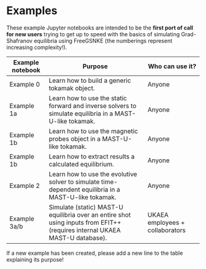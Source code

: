 # Examples

These example Jupyter notebooks are intended to be the **first port of call for new users** trying to get up to speed with the basics of simulating Grad-Shafranov equilibria using FreeGSNKE (the numberings represent increasing complexity!). 

| Example notebook | Purpose | Who can use it? |
| ------ | ------ | ------ | 
| Example 0 | Learn how to build a generic tokamak object. | Anyone |
| Example 1a | Learn how to use the static forward and inverse solvers to simulate equilibria in a MAST-U-like tokamak. | Anyone |
| Example 1b | Learn how to use the magnetic probes object in a MAST-U-like tokamak. | Anyone |
| Example 1b | Learn how to extract results a calculated equilibrium. | Anyone |
| Example 2 | Learn how to use the evolutive solver to simulate time-dependent equilibria in a MAST-U-like tokamak. | Anyone |
| Example 3a/b | Simulate (static) MAST-U equilibria over an entire shot using inputs from EFIT++ (requires internal UKAEA MAST-U database). | UKAEA employees + collaborators |

If a new example has been created, please add a new line to the table explaining its purpose!